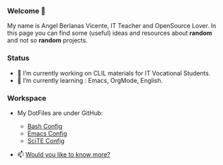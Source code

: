 ### Welcome 👋

My name is Angel Berlanas Vicente, IT Teacher and OpenSource Lover.
In this page you can find some (useful) ideas and resources about **random** and not so **random** projects.

### Status

- 🔭 I’m currently working on CLIL materials for IT Vocational Students.
- 🌱 I’m currently learning : Emacs, OrgMode, English.

### Workspace

- My DotFiles are under GitHub:

	* [Bash Config](./Bash/dot.bashrc)
	* [Emacs Config](./Emacs/dot.emacs)
	* [SciTE Config](./Scite/SciTEUser.properties)
	
- 📫 [Would you like to know more?](./LongReadme.org)

